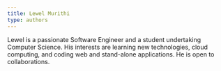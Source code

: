 ```yaml
---
title: Lewel Murithi
type: authors
---
```


Lewel is a passionate Software Engineer and a student undertaking Computer Science. His interests are learning new technologies, cloud computing, and coding web and stand-alone applications. He is open to collaborations.
